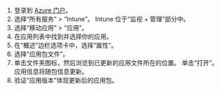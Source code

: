 
1. 登录到 [Azure 门户](https://portal.azure.com)。  
2. 选择“所有服务” > “Intune”。 Intune 位于“监视 + 管理”部分中。  
3. 选择“移动应用” > “应用”。
4. 在应用列表中找到并选择你的应用。  
5. 在“概述”边栏选项卡中，选择“属性”。  
6. 选择“应用包文件”。  
7. 单击文件夹图标，然后浏览到已更新的应用文件所在的位置。 单击“打开”。 应用信息将随包信息更新。  
8. 验证“应用版本”体现更新后的应用包。  
